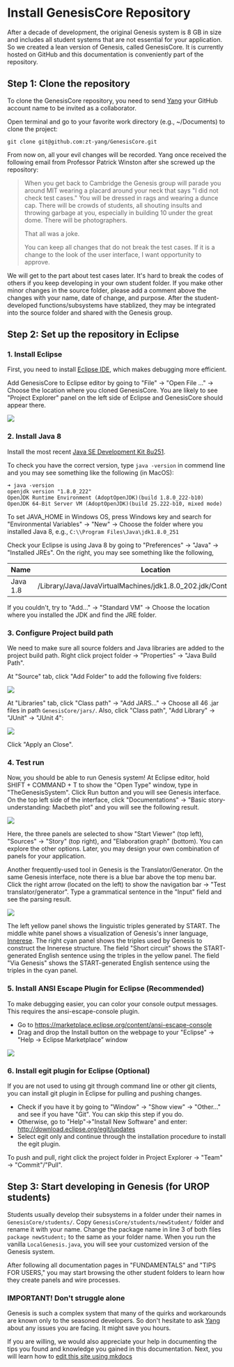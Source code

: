 # Install GenesisCore Repository

After a decade of development, the original Genesis system is 8 GB in size and includes all student systems that are not essential for your application. So we created a lean version of Genesis, called GenesisCore. It is currently hosted on GitHub and this documentation is conveniently part of the repository.

## Step 1: Clone the repository

To clone the GenesisCore repository, you need to send [Yang](mailto:ztyang@mit.edu) your GitHub account name to be invited as a collaborator.

Open terminal and go to your favorite work directory (e.g., ~/Documents) to clone the project:

```
git clone git@github.com:zt-yang/GenesisCore.git
```

From now on, all your evil changes will be recorded. Yang once received the following email from Professor Patrick Winston after she screwed up the repository:

> When you get back to Cambridge the Genesis group will parade you around MIT wearing a placard around your neck that says "I did not check test cases."  You will be dressed in rags and wearing a dunce cap.  There will be crowds of students, all shouting insults and throwing garbage at you, especially in building 10 under the great dome.  There will be photographers.
>
> That all was a joke.
>
> You can keep all changes that do not break the test cases.  If it is a change to the look of the user interface, I want opportunity to approve.

We will get to the part about test cases later. It's hard to break the codes of others if you keep developing in your own student folder. If you make other minor changes in the source folder, please add a comment above the changes with your name, date of change, and purpose. After the student-developed functions/subsystems have stablized, they may be integrated into the source folder and shared with the Genesis group.

## Step 2: Set up the repository in Eclipse

### 1. Install Eclipse

First, you need to install [Eclipse IDE](https://www.eclipse.org/downloads/packages/installer), which makes debugging more efficient.

Add GenesisCore to Eclipse editor by going to "File" -> "Open File ..." -> Choose the location where you cloned GenesisCore. You are likely to see "Project Explorer" panel on the left side of Eclipse and GenesisCore should appear there.

![](imgs/installation-eclipse.png)


### 2. Install Java 8

Install the most recent [Java SE Development Kit 8u251](https://www.oracle.com/java/technologies/javase/javase-jdk8-downloads.html).

To check you have the correct version, type `java -version` in commend line and you may see something like the following (in MacOS):

```
➜ java -version
openjdk version "1.8.0_222"
OpenJDK Runtime Environment (AdoptOpenJDK)(build 1.8.0_222-b10)
OpenJDK 64-Bit Server VM (AdoptOpenJDK)(build 25.222-b10, mixed mode)
```

To set JAVA_HOME in Windows OS, press Windows key and search for "Environmental Variables" -> "New" -> Choose the folder where you installed Java 8, e.g., `C:\\Program Files\Java\jdk1.8.0_251`

Check your Eclipse is using Java 8 by going to "Preferences" -> "Java" -> "Installed JREs". On the right, you may see something like the following,

Name  |  Location |  Type
--|---|--
Java 1.8 |  /Library/Java/JavaVirtualMachines/jdk1.8.0_202.jdk/Contents/Home/jre |  Standard

>

If you couldn't, try to "Add..." -> "Standard VM" -> Choose the location where you installed the JDK and find the JRE folder.


<!---
### 2. Install Java 11

Install [Java SE 11](https://www.oracle.com/java/technologies/javase-downloads.html).

To check you have the correct version, type `java -version` in commend line and you may see something like the following (in MacOS):

```
$ java --version
openjdk 11.0.2 2019-01-15
OpenJDK Runtime Environment 18.9 (build 11.0.2+9)
OpenJDK 64-Bit Server VM 18.9 (build 11.0.2+9, mixed mode)
```
--->

### 3. Configure Project build path

We need to make sure all source folders and Java libraries are added to the project build path. Right click project folder -> "Properties" -> "Java Build Path".

At "Source" tab, click "Add Folder" to add the following five folders:

![](imgs/installation-source.png)

At "Libraries" tab, click "Class path" -> "Add JARS..." -> Choose all 46 .jar files in path `GenesisCore/jars/`. Also, click "Class path", "Add Library" -> "JUnit" -> "JUnit 4":

![](imgs/installation-libraries.png)

Click "Apply an Close".

### 4. Test run

Now, you should be able to run Genesis system! At Eclipse editor, hold SHIFT + COMMAND + T to show the "Open Type" window, type in "TheGenesisSystem". Click Run button and you will see Genesis interface. On the top left side of the interface, click "Documentations" -> "Basic story-understanding: Macbeth plot" and you will see the following result.

![](imgs/installation-first-run.png)

Here, the three panels are selected to show "Start Viewer" (top left), "Sources" -> "Story" (top right), and "Elaboration graph" (bottom). You can explore the other options. Later, you may design your own combination of panels for your application.

Another frequently-used tool in Genesis is the Translator/Generator. On the same Genesis interface, note there is a blue bar above the top menu bar. Click the right arrow (located on the left) to show the navigation bar -> "Test translator/generator". Type a grammatical sentence in the "Input" field and see the parsing result.

![](imgs/installation-translator.png)

The left yellow panel shows the linguistic triples generated by START. The middle white panel shows a visualization of Genesis's inner language, [Innerese](innerese.md). The right cyan panel shows the triples used by Genesis to construct the Innerese structure. The field "Short circuit" shows the START-generated English sentence using the triples in the yellow panel. The field "Via Genesis" shows the START-generated English sentence using the triples in the cyan panel.

### 5. Install ANSI Escape Plugin for Eclipse (Recommended)

To make debugging easier, you can color your console output messages. This requires the ansi-escape-console plugin.

* Go to https://marketplace.eclipse.org/content/ansi-escape-console
* Drag and drop the Install button on the webpage to your "Eclipse" -> "Help -> Eclipse Marketplace” window

![](imgs/installation-ANSI.png)

### 6. Install egit plugin for Eclipse (Optional)

If you are not used to using git through command line or other git clients, you can install git plugin in Eclipse for pulling and pushing changes.

* Check if you have it by going to "Window" -> "Show view" -> "Other..." and see if you have "Git". You can skip this step if you do.
* Otherwise, go to "Help"->"Install New Software" and enter: http://download.eclipse.org/egit/updates
* Select egit only and continue through the installation procedure to install the egit plugin.

To push and pull, right click the project folder in Project Explorer -> "Team" -> "Commit"/"Pull".

## Step 3: Start developing in Genesis (for UROP students)

Students usually develop their subsystems in a folder under their names in `GenesisCore/students/`. Copy `GenesisCore/students/newStudent/` folder and rename it with your name. Change the package name in line 3 of both files `package newStudent;` to the same as your folder name. When you run the vanilla `LocalGenesis.java`, you will see your customized version of the Genesis system.

After following all documentation pages in "FUNDAMENTALS" and "TIPS FOR USERS," you may start browsing the other student folders to learn how they create panels and wire processes.

### IMPORTANT! Don't struggle alone

Genesis is such a complex system that many of the quirks and workarounds are known only to the seasoned developers. So don't hesitate to ask [Yang](mailto:ztyang@mit.edu) about any issues you are facing. It might save you hours.

If you are willing, we would also appreciate your help in documenting the tips you found and knowledge you gained in this documentation. Next, you will learn how to [edit this site using mkdocs](genesis-documentation.md)
